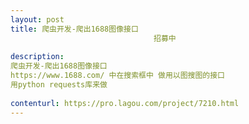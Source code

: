```yaml
---                
layout: post       
title: 爬虫开发-爬出1688图像接口
                                招募中
           
description: 
爬虫开发-爬出1688图像接口
https://www.1688.com/ 中在搜索框中 做用以图搜图的接口
用python requests库来做
     
contenturl: https://pro.lagou.com/project/7210.html      
---                 
```

